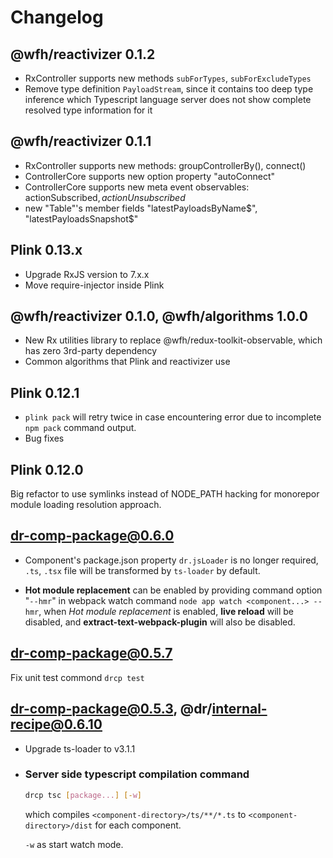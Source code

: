 # Changelog
## @wfh/reactivizer 0.1.2
- RxController supports new methods `subForTypes`, `subForExcludeTypes`
- Remove type definition `PayloadStream`, since it contains too deep type inference which Typescript language server does not show complete resolved type information for it

## @wfh/reactivizer 0.1.1
- RxController supports new methods: groupControllerBy(), connect()
- ControllerCore supports new option property "autoConnect"
- ControllerCore supports new meta event observables: actionSubscribed$, actionUnsubscribed$
- new "Table"'s member fields "latestPayloadsByName$", "latestPayloadsSnapshot$"
 
## Plink 0.13.x
- Upgrade RxJS version to 7.x.x
- Move require-injector inside Plink

## @wfh/reactivizer 0.1.0, @wfh/algorithms 1.0.0
- New Rx utilities library to replace @wfh/redux-toolkit-observable, which has zero 3rd-party dependency
- Common algorithms that Plink and reactivizer use

## Plink 0.12.1
- `plink pack` will retry twice in case encountering error due to incomplete `npm pack` command output.
- Bug fixes

## Plink 0.12.0
Big refactor to use symlinks instead of NODE_PATH hacking for monorepor module loading resolution approach.

## dr-comp-package@0.6.0
- Component's package.json property `dr.jsLoader` is no longer required,
`.ts`, `.tsx` file will be transformed by `ts-loader` by default.

- **Hot module replacement** can be enabled by providing command option "`--hmr`" in webpack watch command `node app watch <component...> --hmr`, when *Hot module replacement* is enabled, **live reload** will be disabled, and **extract-text-webpack-plugin** will also be disabled.

## dr-comp-package@0.5.7
Fix unit test commond `drcp test`

## dr-comp-package@0.5.3, @dr/internal-recipe@0.6.10
- Upgrade ts-loader to v3.1.1
- ### Server side typescript compilation command
	```bash
	drcp tsc [package...] [-w]
	```
	which compiles `<component-directory>/ts/**/*.ts` to `<component-directory>/dist` for each component.

	`-w` as start watch mode.
